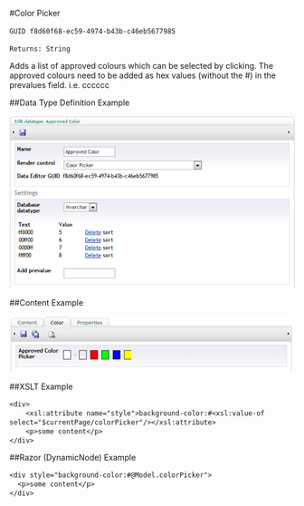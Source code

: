 #Color Picker

`GUID f8d60f68-ec59-4974-b43b-c46eb5677985`

`Returns: String`

Adds a list of approved colours which can be selected by clicking. The approved colours need to be added as hex values (without the #) in the prevalues field. i.e. cccccc

##Data Type Definition Example

![Approved Color Data Type Definition](images/Color-Picker-DataType.jpg?raw=true)

##Content Example

![Approved Color Data Type Definition](images/Color-Picker-Content.jpg?raw=true)

##XSLT Example

	<div>
		<xsl:attribute name="style">background-color:#<xsl:value-of select="$currentPage/colorPicker"/></xsl:attribute>
		<p>some content</p>
	</div>

##Razor (DynamicNode) Example

	<div style="background-color:#@Model.colorPicker">
	  <p>some content</p>
	</div>